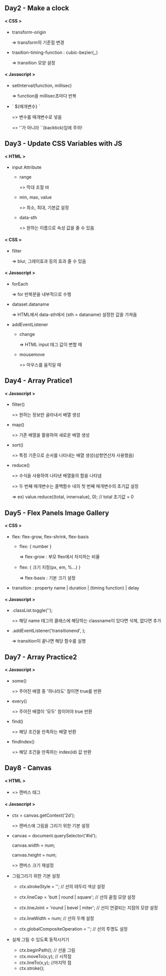 ## Day2 - Make a clock
#### < CSS >
- transform-origin 

  => transform의 기준점 변경

- trasition-timing-function : cubic-bezier(,,) 

  => transition 모양 설정

#### < Javascript >
- setInterval(function, millisec)

  => function을 millisec초마다 반복

- \` ${매개변수} \`

  => 변수를 매개변수로 넣음

  => ''가 아니라 ``(backtick)임에 주의!

## Day3 - Update CSS Variables with JS
#### < HTML >
- input Attribute   
  + range

    => 막대 조절 바

  + min, max, value

    => 최소, 최대, 기본값 설정

  + data-sth

    => 원하는 이름으로 속성 값을 줄 수 있음

#### < CSS >
- filter

  => blur, 그레이효과 등의 효과 줄 수 있음

#### < Javascript >
- forEach 

  => for 반복문을 내부적으로 수행

- dataset.dataname

  => HTML에서 data-sth에서 (sth = dataname) 설정한 값을 가져옴

- addEventListener

  + change

    => HTML input 태그 값이 변할 때

  + mousemove

    => 마우스를 움직일 때

## Day4 - Array Pratice1
#### < Javascript >
- filter()

  => 원하는 정보만 골라내서 배열 생성

- map()

  => 기존 배열을 활용하여 새로운 배열 생성

- sort()

  => 특정 기준으로 순서를 나타내는 배열 생성(삼항연산자 사용했음)

- reduce()
  
  => 수식을 사용하여 나타낸 배열들의 합을 나타냄

  => 두 번째 매개변수는 콜백함수 내의 첫 번째 매개변수의 초기값 설정

    => ex) value.reduce((total, innervalue), 0); // total 초기값 = 0

## Day5 - Flex Panels Image Gallery
#### < CSS >
- flex: flex-grow, flex-shrink, flex-basis

  + flex: { number }

      => flex-grow : 부모 flex에서 차지하는 비율
  
  +   flex: { 크기 지정(px, em, %...) }

      => flex-basis : 기본 크기 설정

- transition : property name | duration | (timing function) | delay 

#### < Javascript >
- <name>.classList.toggle('<classname>');

  => 해당 name 태그의 클래스에 해당하는 classname이 있다면 삭제, 없다면 추가

- <name>.addEventListener('transitionend', <function>); 

  => transition이 끝나면 해당 함수를 실행

## Day7 - Array Practice2
#### < Javascript >
- some()

  => 주어진 배열 중 '하나라도' 참이면 true를 반환

- every()

  => 주어진 배열이 '모두' 참이어야 true 반환

- find()

  => 해당 조건을 만족하는 배열 반환

- findIndex()

  => 해당 조건을 만족하는 index(id) 값 반환

## Day8 - Canvas
#### < HTML >
- <canvas></canvas>
  
  => 캔버스 태그

#### < Javascript >
- ctx = canvas.getContext('2d');

  => 캔버스에 그림을 그리기 위한 기본 설정

- canvas = document.querySelector('#id');

  canvas.width = num;

  canvas.height = num;

  => 캔버스 크기 재설정

- 그림그리기 위한 기본 설정

  + ctx.strokeStyle = '<color>'; // 선의 테두리 색상 설정
  
  + ctx.lineCap = 'butt | round | square'; // 선의 끝점 모양 설정
  
  + ctx.lineJoint = 'round | bevel | miter'; // 선이 연결되는 지점의 모양 설정
  
  + ctx.lineWidth = num; // 선의 두께 설정
  
  + ctx.globalCompositeOperation = '<options>'; // 선의 투명도 설정
  
  
- 실제 그릴 수 있도록 동작시키기

  + ctx.beginPath(); // 선을 그림
  + ctx.moveTo(x,y); // 시작점
  + ctx.lineTo(x,y); //마지막 점
  + ctx.stroke(); 

